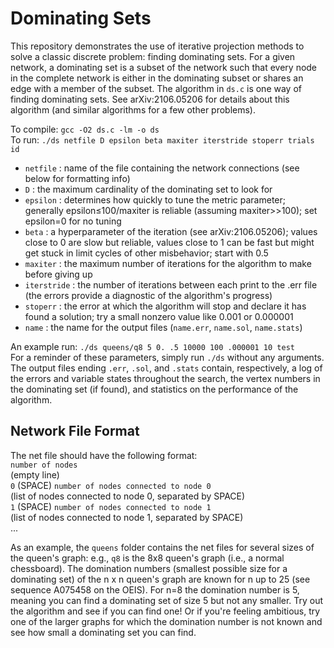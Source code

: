 # Dominating Sets
This repository demonstrates the use of iterative projection methods to solve a classic discrete problem: finding dominating sets. For a given network, a dominating set is a subset of the network such that every node in the complete network is either in the dominating subset or shares an edge with a member of the subset. The algorithm in `ds.c` is one way of finding dominating sets. See arXiv:2106.05206 for details about this algorithm (and similar algorithms for a few other problems).  

To compile: `gcc -O2 ds.c -lm -o ds`  
To run: `./ds netfile D epsilon beta maxiter iterstride stoperr trials id`  
- `netfile` : name of the file containing the network connections (see below for formatting info)  
- `D` : the maximum cardinality of the dominating set to look for  
- `epsilon` : determines how quickly to tune the metric parameter; generally epsilon≤100/maxiter is reliable (assuming maxiter>>100); set epsilon=0 for no tuning  
- `beta` : a hyperparameter of the iteration (see arXiv:2106.05206); values close to 0 are slow but reliable, values close to 1 can be fast but might get stuck in limit cycles of other misbehavior; start with 0.5  
- `maxiter` : the maximum number of iterations for the algorithm to make before giving up  
- `iterstride` : the number of iterations between each print to the .err file (the errors provide a diagnostic of the algorithm's progress)  
- `stoperr` : the error at which the algorithm will stop and declare it has found a solution; try a small nonzero value like 0.001 or 0.000001  
- `name` : the name for the output files (`name.err`, `name.sol`, `name.stats`)  

An example run: `./ds queens/q8 5 0. .5 10000 100 .000001 10 test`  
For a reminder of these parameters, simply run `./ds` without any arguments. The output files ending `.err`, `.sol`, and `.stats` contain, respectively, a log of the errors and variable states throughout the search, the vertex numbers in the dominating set (if found), and statistics on the performance of the algorithm.  

## Network File Format
The net file should have the following format:  
`number of nodes`  
(empty line)  
`0` (SPACE) `number of nodes connected to node 0`  
(list of nodes connected to node 0, separated by SPACE)  
`1` (SPACE) `number of nodes connected to node 1`  
(list of nodes connected to node 1, separated by SPACE)  
...  

As an example, the `queens` folder contains the net files for several sizes of the queen's graph: e.g., `q8` is the 8x8 queen's graph (i.e., a normal chessboard). The domination numbers (smallest possible size for a dominating set) of the n x n queen's graph are known for n up to 25 (see sequence A075458 on the OEIS). For n=8 the domination number is 5, meaning you can find a dominating set of size 5 but not any smaller. Try out the algorithm and see if you can find one! Or if you're feeling ambitious, try one of the larger graphs for which the domination number is not known and see how small a dominating set you can find.  
